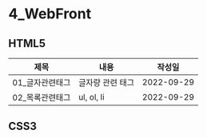 # 4_WebFront
## HTML5
제목|내용|작성일
---|---|---|
01_글자관련태그| 글자량 관련 태그|2022-09-29
02_목록관련태그| ul, ol, li |2022-09-29

## CSS3
